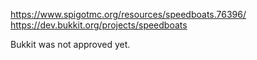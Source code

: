 https://www.spigotmc.org/resources/speedboats.76396/
https://dev.bukkit.org/projects/speedboats

Bukkit was not approved yet.
